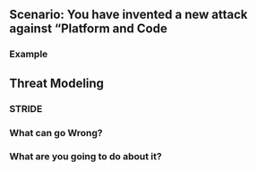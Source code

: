 ## Scenario: You have invented a new attack against “Platform and Code

### Example

## Threat Modeling

### STRIDE

### What can go Wrong?

### What are you going to do about it?